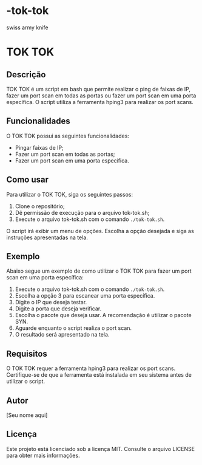 # -tok-tok
 swiss army knife 

# TOK TOK

## Descrição

TOK TOK é um script em bash que permite realizar o ping de faixas de IP, fazer um port scan em todas as portas ou fazer um port scan em uma porta específica. O script utiliza a ferramenta hping3 para realizar os port scans.

## Funcionalidades

O TOK TOK possui as seguintes funcionalidades:

- Pingar faixas de IP;
- Fazer um port scan em todas as portas;
- Fazer um port scan em uma porta específica.

## Como usar

Para utilizar o TOK TOK, siga os seguintes passos:

1. Clone o repositório;
2. Dê permissão de execução para o arquivo tok-tok.sh;
3. Execute o arquivo tok-tok.sh com o comando `./tok-tok.sh`.

O script irá exibir um menu de opções. Escolha a opção desejada e siga as instruções apresentadas na tela.

## Exemplo

Abaixo segue um exemplo de como utilizar o TOK TOK para fazer um port scan em uma porta específica:

1. Execute o arquivo tok-tok.sh com o comando `./tok-tok.sh`.
2. Escolha a opção 3 para escanear uma porta específica.
3. Digite o IP que deseja testar.
4. Digite a porta que deseja verificar.
5. Escolha o pacote que deseja usar. A recomendação é utilizar o pacote SYN.
6. Aguarde enquanto o script realiza o port scan.
7. O resultado será apresentado na tela.

## Requisitos

O TOK TOK requer a ferramenta hping3 para realizar os port scans. Certifique-se de que a ferramenta está instalada em seu sistema antes de utilizar o script.

## Autor

[Seu nome aqui]

## Licença

Este projeto está licenciado sob a licença MIT. Consulte o arquivo LICENSE para obter mais informações.
